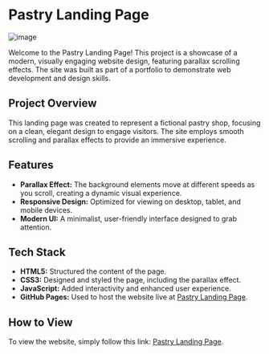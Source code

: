 # Pastry Landing Page

![image](https://github.com/user-attachments/assets/30e703cd-a156-482a-ad32-7f500772e24f)

Welcome to the Pastry Landing Page! This project is a showcase of a modern, visually engaging website design, featuring parallax scrolling effects. The site was built as part of a portfolio to demonstrate web development and design skills.

## Project Overview

This landing page was created to represent a fictional pastry shop, focusing on a clean, elegant design to engage visitors. The site employs smooth scrolling and parallax effects to provide an immersive experience.

## Features

- **Parallax Effect:** The background elements move at different speeds as you scroll, creating a dynamic visual experience.
- **Responsive Design:** Optimized for viewing on desktop, tablet, and mobile devices.
- **Modern UI:** A minimalist, user-friendly interface designed to grab attention.

## Tech Stack

- **HTML5:** Structured the content of the page.
- **CSS3:** Designed and styled the page, including the parallax effect.
- **JavaScript:** Added interactivity and enhanced user experience.
- **GitHub Pages:** Used to host the website live at [Pastry Landing Page](https://hadzikk.github.io/pastry/).

## How to View

To view the website, simply follow this link: [Pastry Landing Page](https://hadzikk.github.io/pastry/).
